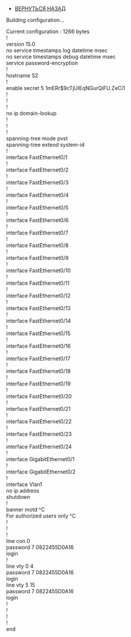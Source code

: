 - [ВЕРНУТЬСЯ НАЗАД](https://github.com/Art1shock/otus-networks/tree/main/labs/lab07)

Building configuration...  
  
Current configuration : 1266 bytes  
!  
version 15.0  
no service timestamps log datetime msec  
no service timestamps debug datetime msec  
service password-encryption  
!  
hostname S2  
!  
enable secret 5 $1$mERr$9cTjUIEqNGurQiFU.ZeCi1  
!  
!  
!  
no ip domain-lookup  
!  
!  
!  
spanning-tree mode pvst  
spanning-tree extend system-id  
!  
interface FastEthernet0/1  
!  
interface FastEthernet0/2  
!  
interface FastEthernet0/3  
!  
interface FastEthernet0/4  
!  
interface FastEthernet0/5  
!  
interface FastEthernet0/6  
!  
interface FastEthernet0/7  
!  
interface FastEthernet0/8  
!  
interface FastEthernet0/9  
!  
interface FastEthernet0/10  
!  
interface FastEthernet0/11  
!  
interface FastEthernet0/12  
!  
interface FastEthernet0/13  
!  
interface FastEthernet0/14  
!  
interface FastEthernet0/15  
!  
interface FastEthernet0/16  
!  
interface FastEthernet0/17  
!  
interface FastEthernet0/18  
!  
interface FastEthernet0/19  
!  
interface FastEthernet0/20  
!  
interface FastEthernet0/21  
!  
interface FastEthernet0/22  
!  
interface FastEthernet0/23  
!  
interface FastEthernet0/24  
!  
interface GigabitEthernet0/1  
!  
interface GigabitEthernet0/2  
!  
interface Vlan1  
 no ip address  
 shutdown  
!  
banner motd ^C  
For authorized users only ^C  
!  
!  
!  
line con 0  
 password 7 0822455D0A16  
 login  
!  
line vty 0 4  
 password 7 0822455D0A16  
 login  
line vty 5 15  
 password 7 0822455D0A16  
 login  
!  
!  
!  
!  
end  
